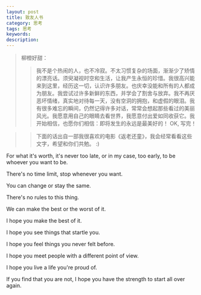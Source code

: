 ```yaml
---
layout: post
title: 致友人书
category: 思考
tags: 思考
keywords: 
description: 
---
```


>柳橙好甜：
>>我不是个热闹的人，也不冷寂。不太习惯复杂的场面，渐渐少了矫情的漂亮话。须臾凝视时空和生活，让我产生永恒的珍惜。我很高兴能来到这里，经历这一切，认识许多朋友。也庆幸没能和所有的人都成为朋友。我尝试过许多新鲜的东西，并学会了割舍与放弃。我不再厌恶坏情绪，真实地对待每一天，没有空洞的拥抱，和虚假的眼泪。我有很多难忘的瞬间，仍然记得许多对话，常常会想起那些看过的美丽风光。我愿意用自己的眼睛去看世界，我愿意付出爱如同收获它。我开始相信，也愿你们相信：即将发生的永远是最美好的！
    OK, 写完！
    
>>下面的话出自一部我很喜欢的电影《返老还童》，我会经常看看这些文字，希望和你们共勉。 :)


For what it's worth, it's never too late, or in my case, too early, to be whoever you want to be.


There's no time limit, stop whenever you want.


You can change or stay the same.


There's no rules to this thing.

We can make the best or the worst of it.


I hope you make the best of it.


I hope you see things that startle you.


I hope you feel things you never felt before.


I hope you meet people with a different point of view.


I hope you live a life you're proud of.


If you find that you are not, I hope you have the strength to start all over again.
 


